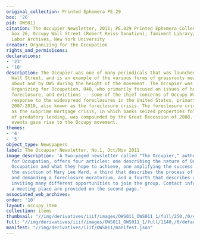 ```yaml
---
original_collection: Printed Ephemera PE.29
box: '26'
pid: OWS011
citation: The Occupier Newsletter, 2011; PE.029 Printed Ephemera Collection on Subjects;
  box 26; Occupy Wall Street (Robert Reiss Donation); Tamiment Library/Robert F. Wagner
  Labor Archives, New York University
creator: Organizing for the Occupation
rights_and_permisisons:
declarations:
- '23'
- '18'
description: The Occupier was one of many periodicals that was launched during Occupy
  Wall Street, and is an example of the various forms of grassroots media that circulated
  about and by OWS during the height of the movement. The Occupier was produced by
  Organizing for Occupation, O4O, who primarily focused on issues of housing rights,
  foreclosure, and evictions -- some of the chief concerns of Occupy Wall Street in
  response to the widespread foreclosures in the United States, primarily between
  2007-2010, also known as the foreclosure crisis. The foreclosure crisis, also known
  as the subprime mortgage crisis, in which banks seized properties following years
  of predatory lending, was compounded by the Great Recession of 2008. Both of these
  events gave rise to the Occupy movement.
themes:
- '4'
- '5'
object_type: Newspapers
label: The Occupier Newsletter, No.1, Oct/Nov 2011
image_description: 'A two-paged newsletter called "The Occupier," authored by Organizing
  for Occupation, offers four articles: one describing the nature of Organizing for
  Occupation and what they hope to achieve, one amplifying the success of blocking
  the eviction of Mary Lee Ward, a third that describes the process of foreclosure
  and demanding a foreclosure moratorium, and a fourth that describes a wheel of participation
  inviting many different opportunities to join the group. Contact information and
  a meeting place are provided on the second page.'
associated_web_archives:
order: '10'
layout: occupy_item
collection: items
thumbnail: "//img/derivatives/iiif/images/OWS011_OWS011_1/full/250,/0/default.jpg"
full: "//img/derivatives/iiif/images/OWS011_OWS011_1/full/1140,/0/default.jpg"
manifest: "//img/derivatives/iiif/OWS011/manifest.json"
---
```

